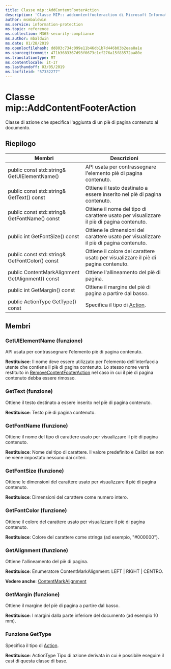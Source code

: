```yaml
---
title: Classe mip::AddContentFooterAction
description: 'Classe MIP:: addcontentfooteraction di Microsoft Information Protection (MIP) SDK vengono documentate.'
author: msmbaldwin
ms.service: information-protection
ms.topic: reference
ms.collection: M365-security-compliance
ms.author: mbaldwin
ms.date: 01/28/2019
ms.openlocfilehash: dd803c734c099e11b46db1b7d446b03b2eaa8a1e
ms.sourcegitcommit: 471b3683367d93f0673c1cf276a15f83572aa80e
ms.translationtype: MT
ms.contentlocale: it-IT
ms.lasthandoff: 03/05/2019
ms.locfileid: "57332277"
---
```

# <a name="class-mipaddcontentfooteraction"></a>Classe mip::AddContentFooterAction 
Classe di azione che specifica l'aggiunta di un piè di pagina contenuto al documento.
  
## <a name="summary"></a>Riepilogo
 Membri                        | Descrizioni                                
--------------------------------|---------------------------------------------
public const std::string& GetUIElementName()  |  API usata per contrassegnare l'elemento piè di pagina contenuto.
public const std::string& GetText() const  |  Ottiene il testo destinato a essere inserito nel piè di pagina contenuto.
public const std::string& GetFontName() const  |  Ottiene il nome del tipo di carattere usato per visualizzare il piè di pagina contenuto.
public int GetFontSize() const  |  Ottiene le dimensioni del carattere usato per visualizzare il piè di pagina contenuto.
public const std::string& GetFontColor() const  |  Ottiene il colore del carattere usato per visualizzare il piè di pagina contenuto.
public ContentMarkAlignment GetAlignment() const  |  Ottiene l'allineamento del piè di pagina.
public int GetMargin() const  |  Ottiene il margine del piè di pagina a partire dal basso.
public ActionType GetType() const  |  Specifica il tipo di [Action](class_mip_action.md).
  
## <a name="members"></a>Membri
  
### <a name="getuielementname-function"></a>GetUIElementName (funzione)
API usata per contrassegnare l'elemento piè di pagina contenuto.

  
**Restituisce**: Il nome deve essere utilizzato per l'elemento dell'interfaccia utente che contiene il piè di pagina contenuto. Lo stesso nome verrà restituito in [RemoveContentFooterAction](class_mip_removecontentfooteraction.md) nel caso in cui il piè di pagina contenuto debba essere rimosso.
  
### <a name="gettext-function"></a>GetText (funzione)
Ottiene il testo destinato a essere inserito nel piè di pagina contenuto.

  
**Restituisce**: Testo piè di pagina contenuto.
  
### <a name="getfontname-function"></a>GetFontName (funzione)
Ottiene il nome del tipo di carattere usato per visualizzare il piè di pagina contenuto.

  
**Restituisce**: Nome del tipo di carattere. Il valore predefinito è Calibri se non ne viene impostato nessuno dai criteri.
  
### <a name="getfontsize-function"></a>GetFontSize (funzione)
Ottiene le dimensioni del carattere usato per visualizzare il piè di pagina contenuto.

  
**Restituisce**: Dimensioni del carattere come numero intero.
  
### <a name="getfontcolor-function"></a>GetFontColor (funzione)
Ottiene il colore del carattere usato per visualizzare il piè di pagina contenuto.

  
**Restituisce**: Colore del carattere come stringa (ad esempio, "#000000").
  
### <a name="getalignment-function"></a>GetAlignment (funzione)
Ottiene l'allineamento del piè di pagina.

  
**Restituisce**: Enumeratore ContentMarkAlignment: LEFT | RIGHT | CENTRO. 
  
**Vedere anche**: [ContentMarkAlignment](mip-enums-and-structs.md#contentmarkalignment-enum)
  
### <a name="getmargin-function"></a>GetMargin (funzione)
Ottiene il margine del piè di pagina a partire dal basso.

  
**Restituisce**: I margini dalla parte inferiore del documento (ad esempio 10 mm).
  
### <a name="gettype-function"></a>Funzione GetType
Specifica il tipo di [Action](class_mip_action.md).

  
**Restituisce**: ActionType Tipo di azione derivata in cui è possibile eseguire il cast di questa classe di base.
